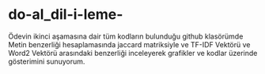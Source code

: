 # do-al_dil-i-leme-
Ödevin ikinci aşamasına dair tüm kodların bulunduğu github klasörümde Metin benzerliği hesaplamasında jaccard matriksiyle ve TF-IDF Vektörü ve Word2 Vektörü arasındaki benzerliği inceleyerek grafikler ve kodlar üzerinde gösterimini sunuyorum. 
